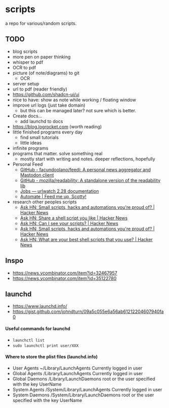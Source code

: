 # scripts

a repo for various/random scripts. 

## TODO
- blog scripts
- more pen on paper thinking
- whisper to pdf 
- OCR to pdf
- picture (of note/diagrams) to git
    - OCR
- server setup 
- url to pdf (reader friendly)
- https://github.com/shadcn-ui/ui
- nice to have: show as note while working / floating window
- improve url logs (just take domain)
    - but this can be managed later? not sure which is better.
- Create docs...
    - add launchd to docs
- https://blog.logrocket.com (worth reading)
- little finished programs every day
    - find small tutorials
    - little ideas
- infinite programs
- programs that matter. solve something real
    - mostly start with writing and notes. deeper reflections, hopefully
- Personal Feed
    - [GitHub - facundoolano/feedi: A personal news aggregator and Mastodon client](https://github.com/facundoolano/feedi)
    - [GitHub - mozilla/readability: A standalone version of the readability lib](https://github.com/mozilla/readability)
    - [Jobs — urlwatch 2.28 documentation](https://urlwatch.readthedocs.io/en/latest/jobs.html)
    - [Automate | Feed me up, Scotty!](https://feed-me-up-scotty.vincenttunru.com/docs/automate)
- research other peoples scripts
    - [Ask HN: Small scripts, hacks and automations you're proud of? | Hacker News](https://news.ycombinator.com/item?id=35122780)
    - [Ask HN: Share a shell script you like | Hacker News](https://news.ycombinator.com/item?id=37112991)
    - [Ask HN: Can I see your scripts? | Hacker News](https://news.ycombinator.com/item?id=32467957)
    - [Ask HN: Small scripts, hacks and automations you're proud of? | Hacker News](https://news.ycombinator.com/item?id=35122780&p=2)
    - [Ask HN: What are your best shell scripts that you use? | Hacker News](https://news.ycombinator.com/item?id=21918584)

## Inspo
- https://news.ycombinator.com/item?id=32467957
- https://news.ycombinator.com/item?id=35122780

## launchd
- https://www.launchd.info/
- https://gist.github.com/johndturn/09a5c055e6a56ab61212204607940fa0

#### Useful commands for launchd
- `launchctl list`
- `sudo launchctl print user/XXX`

#### Where to store the plist files (launchd.info)
- User Agents	~/Library/LaunchAgents	Currently logged in user
- Global Agents	/Library/LaunchAgents	Currently logged in user
- Global Daemons	/Library/LaunchDaemons	root or the user specified with the key UserName
- System Agents	/System/Library/LaunchAgents	Currently logged in user
- System Daemons	/System/Library/LaunchDaemons	root or the user specified with the key UserName
